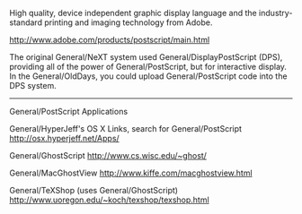 High quality, device independent graphic display language and the industry-standard
printing and imaging technology from Adobe.

http://www.adobe.com/products/postscript/main.html

The original General/NeXT system used General/DisplayPostScript (DPS), providing all of the power of General/PostScript, but for interactive display.  In the General/OldDays, you could upload General/PostScript code into the DPS system.

----

General/PostScript Applications

General/HyperJeff's OS X Links, search for General/PostScript
http://osx.hyperjeff.net/Apps/

General/GhostScript
http://www.cs.wisc.edu/~ghost/

General/MacGhostView
http://www.kiffe.com/macghostview.html

General/TeXShop (uses General/GhostScript)
http://www.uoregon.edu/~koch/texshop/texshop.html
